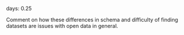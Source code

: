 days: 0.25


Comment on how these differences in schema and difficulty
of finding datasets are issues with open data in general.
